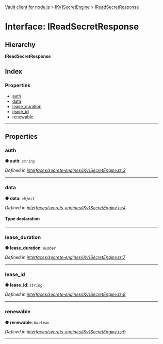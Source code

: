 [Vault client for node.js](../README.md) > [IKv1SecretEngine](../modules/ikv1secretengine.md) > [IReadSecretResponse](../interfaces/ikv1secretengine.ireadsecretresponse.md)

# Interface: IReadSecretResponse

## Hierarchy

**IReadSecretResponse**

## Index

### Properties

* [auth](ikv1secretengine.ireadsecretresponse.md#auth)
* [data](ikv1secretengine.ireadsecretresponse.md#data)
* [lease_duration](ikv1secretengine.ireadsecretresponse.md#lease_duration)
* [lease_id](ikv1secretengine.ireadsecretresponse.md#lease_id)
* [renewable](ikv1secretengine.ireadsecretresponse.md#renewable)

---

## Properties

<a id="auth"></a>

###  auth

**● auth**: *`string`*

*Defined in [interfaces/secrets-engines/IKv1SecretEngine.ts:3](https://github.com/theogravity/vault-tacular/blob/2099cfa/src/interfaces/secrets-engines/IKv1SecretEngine.ts#L3)*

___
<a id="data"></a>

###  data

**● data**: *`object`*

*Defined in [interfaces/secrets-engines/IKv1SecretEngine.ts:4](https://github.com/theogravity/vault-tacular/blob/2099cfa/src/interfaces/secrets-engines/IKv1SecretEngine.ts#L4)*

#### Type declaration

[key: `string`]: `any`

___
<a id="lease_duration"></a>

###  lease_duration

**● lease_duration**: *`number`*

*Defined in [interfaces/secrets-engines/IKv1SecretEngine.ts:7](https://github.com/theogravity/vault-tacular/blob/2099cfa/src/interfaces/secrets-engines/IKv1SecretEngine.ts#L7)*

___
<a id="lease_id"></a>

###  lease_id

**● lease_id**: *`string`*

*Defined in [interfaces/secrets-engines/IKv1SecretEngine.ts:8](https://github.com/theogravity/vault-tacular/blob/2099cfa/src/interfaces/secrets-engines/IKv1SecretEngine.ts#L8)*

___
<a id="renewable"></a>

###  renewable

**● renewable**: *`boolean`*

*Defined in [interfaces/secrets-engines/IKv1SecretEngine.ts:9](https://github.com/theogravity/vault-tacular/blob/2099cfa/src/interfaces/secrets-engines/IKv1SecretEngine.ts#L9)*

___

